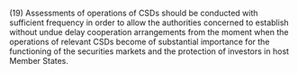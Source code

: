 (19) Assessments of operations of CSDs should be conducted with sufficient frequency in order to allow the authorities concerned to establish without undue delay cooperation arrangements from the moment when the operations of relevant CSDs become of substantial importance for the functioning of the securities markets and the protection of investors in host Member States.